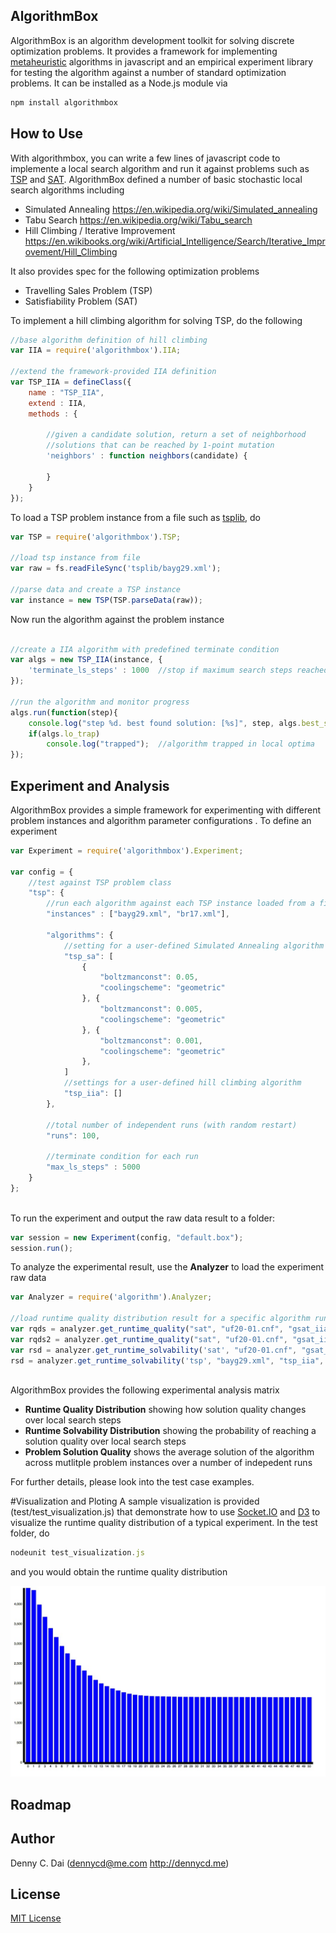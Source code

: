 ## AlgorithmBox
AlgorithmBox is an algorithm development toolkit for solving discrete optimization problems. It provides a framework for implementing [metaheuristic](https://en.wikipedia.org/wiki/Metaheuristic) algorithms in javascript and an empirical experiment library for testing the algorithm against a number of standard optimization problems. It can be installed as a Node.js module via 
```javascript
npm install algorithmbox
```

## How to Use
With algorithmbox, you can write a few lines of javascript code to implemente a local search algorithm and run it against problems such as [TSP](https://en.wikipedia.org/wiki/Travelling_salesman_problem) and [SAT](https://en.wikipedia.org/wiki/Boolean_satisfiability_problem). AlgorithmBox defined a number of basic stochastic local search algorithms including 

* Simulated Annealing <https://en.wikipedia.org/wiki/Simulated_annealing>
* Tabu Search  <https://en.wikipedia.org/wiki/Tabu_search>
* Hill Climbing / Iterative Improvement <https://en.wikibooks.org/wiki/Artificial_Intelligence/Search/Iterative_Improvement/Hill_Climbing>

It also provides spec for the following optimization problems 
* Travelling Sales Problem (TSP)
* Satisfiability Problem (SAT)



To implement a hill climbing algorithm for solving TSP, do the following 
```javascript 
//base algorithm definition of hill climbing
var IIA = require('algorithmbox').IIA;

//extend the framework-provided IIA definition
var TSP_IIA = defineClass({
	name : "TSP_IIA",
	extend : IIA, 
	methods : {
		
		//given a candidate solution, return a set of neighborhood
		//solutions that can be reached by 1-point mutation
		'neighbors' : function neighbors(candidate) {
		
		}
	}
});
```

To load a TSP problem instance from a file such as [tsplib](http://comopt.ifi.uni-heidelberg.de/software/TSPLIB95/), do 
```javascript 
var TSP = require('algorithmbox').TSP;

//load tsp instance from file
var raw = fs.readFileSync('tsplib/bayg29.xml');

//parse data and create a TSP instance 
var instance = new TSP(TSP.parseData(raw));
```

Now run the algorithm against the problem instance 

```javascript

//create a IIA algorithm with predefined terminate condition
var algs = new TSP_IIA(instance, {
	'terminate_ls_steps' : 1000  //stop if maximum search steps reached
});

//run the algorithm and monitor progress
algs.run(function(step){
	console.log("step %d. best found solution: [%s]", step, algs.best_sol);
	if(algs.lo_trap)
		console.log("trapped");  //algorithm trapped in local optima
});		
```
 

## Experiment and Analysis 
AlgorithmBox provides a simple framework for experimenting with different problem instances and algorithm parameter configurations . To define an experiment 

```javascript 
var Experiment = require('algorithmbox').Experiment;

var config = {
	//test against TSP problem class
	"tsp": { 
		//run each algorithm against each TSP instance loaded from a file
		"instances" : ["bayg29.xml", "br17.xml"],   
		
		"algorithms": {
			//setting for a user-defined Simulated Annealing algorithm 
			"tsp_sa": [ 
				{
					"boltzmanconst": 0.05,
					"coolingscheme": "geometric"
				}, {
					"boltzmanconst": 0.005,
					"coolingscheme": "geometric"
				}, {
					"boltzmanconst": 0.001,
					"coolingscheme": "geometric"
				}, 
			]
			//settings for a user-defined hill climbing algorithm
			"tsp_iia": []
		},
		
		//total number of independent runs (with random restart)
		"runs": 100,

		//terminate condition for each run
		"max_ls_steps" : 5000
	}
};
	
``` 

To run the experiment and output the raw data result to a folder: 
```javascript 
var session = new Experiment(config, "default.box");
session.run();
```

To analyze the experimental result, use the **Analyzer** to load the experiment raw data  
```javascript 
var Analyzer = require('algorithm').Analyzer;

//load runtime quality distribution result for a specific algorithm runed against a specific problem instance
var rqds = analyzer.get_runtime_quality("sat", "uf20-01.cnf", "gsat_iia", {"terminate_ls_steps" : 30});
var rqds2 = analyzer.get_runtime_quality("sat", "uf20-01.cnf", "gsat_iia", {"terminate_ls_steps" : 10});
var rsd = analyzer.get_runtime_solvability('sat', "uf20-01.cnf", "gsat_iia", {}, 85);
rsd = analyzer.get_runtime_solvability('tsp', "bayg29.xml", "tsp_iia", {}, 1800);
	
```

AlgorithmBox provides the following experimental analysis matrix 

* **Runtime Quality Distribution** showing how solution quality changes over local search steps 
* **Runtime Solvability Distribution** showing the probability of reaching a solution quality over local search steps
* **Problem Solution Quality** shows the average solution of the algorithm across mutlitple problem instances over a number of indepedent runs 

For further details, please look into the test case examples. 

#Visualization and Ploting 
A sample visualization is provided (test/test_visualization.js) that demonstrate how to use [Socket.IO](http://socket.io/) and [D3](http://d3js.org/) to visualize the runtime quality distribution of a typical experiment. In the test folder, do 
```javascript 
nodeunit test_visualization.js
```
and you would obtain the runtime quality distribution

![RuntimeQualityDistribution](https://github.com/dennycd/algorithmbox/blob/master/doc/visualiation.png "RuntimeQualityDistribution")

## Roadmap


## Author 
Denny C. Dai (<dennycd@me.com> <http://dennycd.me>)


## License 
[MIT License](http://opensource.org/licenses/MIT) 